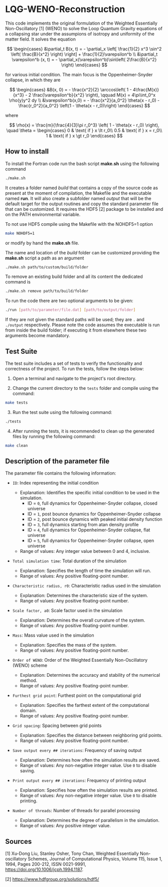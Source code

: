 # LQG-WENO-Reconstruction

This code implements the original formulation of the Weighted Essentially Non-Oscillatory [1] (WENO) to solve the Loop Quantum Gravity equations of a collapsing star under the assumpions of isotropy and uniformity of the matter field.
It solves the equation

$$
\begin{cases}
&\partial_t B(x, t) = - \partial_x  \left[ \frac{1}{2} x^3 \sin^2 \left( \frac{B}{x^2} \right) \right] +  \frac{1}{2}\varepsilon^b \\
&\partial_t \varepsilon^b (x, t) = - \partial_x(\varepsilon^b)\sin\left( 2\frac{B}{x^2} \right)
\end{cases}
$$

for various initial condition. The main focus is the Oppenheimer-Snyder collapse, in which they are

$$
\begin{cases}
&B(x, 0) = - \frac{x^2}{2} \arccos\left( 1 - 4\frac{M(x)}{x^3} - 2 \frac{\varepsilon^b}{x^2} \right), \qquad M(x) = 4\pi\int_0^x \rho(y)y^2 dy  \\
&\varepsilon^b(x,0) = - \frac{x^2}{a_0^2} \theta(x - r_0) - \frac{r_0^2}{a_0^2} \left(1 - \theta(x - r_0)\right)
\end{cases}
$$

where

$$
\rho(x) = \frac{m}{\frac{4}{3}\pi r_0^3} \left( 1 - \theta(x - r_0)  \right), \quad \theta = \begin{cases} 
0 & \text{ if } x \lt r_0\\ 
0.5 & \text{ if } x = r_0\\ 
1 & \text{ if } x \gt r_0 
\end{cases}
$$

## How to install

To install the Fortran code run the bash script **make.sh** using the following command
```bash
./make.sh
```
It creates a folder named _build_ that contains a copy of the source code as present at the moment of compilation, the Makefile and the executable named **run**. It will also create a subfolder named _output_ that will be the default target for the output routines and copy the standard parameter file that can be customized. It requires the HDF5 [2] package to be installed and on the PATH environmental variable.

To not use HDF5 compile using the Makefile with the NOHDF5=1 option
```bash
make NOHDF5=1
```
or modify by hand the **make.sh** file. 

The name and location of the _build_ folder can be customized providing the **make.sh** script a path as an argument
```bash
./make.sh path/to/custom/build/folder
```
To remove an existing build folder and all its content the dedicated command is
```bash
./make.sh remove path/to/build/folder
```
To run the code there are two optional arguments to be given:
```bash
./run [path/to/parameter/file.dat] [path/to/output/folder]
```
If they are not given the standard paths will be used; they are `.` and `./output` respectively. Please note the code assumes the executable is run from inside the build folder; if executing it from elsewhere these two arguments become mandatory.

## Test Suite

The test suite includes a set of tests to verify the functionality and correctness of the project. To run the tests, follow the steps below:

1. Open a terminal and navigate to the project's root directory.

2. Change the current directory to the `tests` folder and compile using the command:
```bash
make tests
```

3. Run the test suite using the following command:
```bash
./tests
```

4. After running the tests, it is recommended to clean up the generated files by running the following command:
```bash
make clean
```

## Description of the parameter file

The parameter file contains the following information:

- `ID`: Index representing the initial condition
  - Explanation: Identifies the specific initial condition to be used in the simulation.
      - ID = `0`, full dynamics for Oppenheimer-Snyder collapse, closed universe
      - ID = `1`, post bounce dynamics for Oppenheimer-Snyder collapse
      - ID = `2`, post bounce dynamics with peaked initial density function
      - ID = `3`, full dynamics starting from atan density profile
      - ID = `4`, full dynamics for Oppenheimer-Snyder collapse, flat universe
      - ID = `5`, full dynamics for Oppenheimer-Snyder collapse, open universe
  - Range of values: Any integer value between 0 and 4, inclusive.

- `Total simulation time`: Total duration of the simulation
  - Explanation: Specifies the length of time the simulation will run.
  - Range of values: Any positive floating-point number.

- `Characteristic radius, r0`: Characteristic radius used in the simulation
  - Explanation: Determines the characteristic size of the system.
  - Range of values: Any positive floating-point number.

- `Scale factor, a0`: Scale factor used in the simulation
  - Explanation: Determines the overall curvature of the system.
  - Range of values: Any positive floating-point number.

- `Mass`: Mass value used in the simulation
  - Explanation: Specifies the mass of the system.
  - Range of values: Any positive floating-point number.

- `Order of WENO`: Order of the Weighted Essentially Non-Oscillatory (WENO) scheme
  - Explanation: Determines the accuracy and stability of the numerical method.
  - Range of values: Any positive floating-point number.

- `Furthest grid point`: Furthest point on the computational grid
  - Explanation: Specifies the farthest extent of the computational domain.
  - Range of values: Any positive floating-point number.

- `Grid spacing`: Spacing between grid points
  - Explanation: Specifies the distance between neighboring grid points.
  - Range of values: Any positive floating-point number.

- `Save output every ## iterations`: Frequency of saving output
  - Explanation: Determines how often the simulation results are saved.
  - Range of values: Any non-negative integer value. Use `0` to disable saving.

- `Print output every ## iterations`: Frequency of printing output
  - Explanation: Specifies how often the simulation results are printed.
  - Range of values: Any non-negative integer value. Use `0` to disable printing.

- `Number of threads`: Number of threads for parallel processing
  - Explanation: Determines the degree of parallelism in the simulation.
  - Range of values: Any positive integer value.



## Sources

[1] Xu-Dong Liu, Stanley Osher, Tony Chan,
Weighted Essentially Non-oscillatory Schemes,
Journal of Computational Physics,
Volume 115, Issue 1,
1994,
Pages 200-212,
ISSN 0021-9991,
https://doi.org/10.1006/jcph.1994.1187.

[2] https://www.hdfgroup.org/solutions/hdf5/
